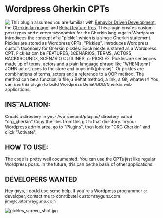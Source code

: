 # Wordpress Gherkin CPTs #

<div>
     <img align="left" src="https://bitbucket.org/repo/aAdo7g/images/3063536449-pickle.png">
</div>

This plugin assumes you are familiar with [Behavior Driven Development](http://en.wikipedia.org/wiki/Behavior-driven_development), the [Gherkin language](http://docs.behat.org/en/latest/guides/1.gherkin.html), and [Behat feature files](http://docs.behat.org/en/latest/guides/1.gherkin.html#features).
This plugin creates custom post types and custom taxonomies for the Gherkin language in Wordpress.
Introduces the concept of a "pickle" which is a single Gherkin statement.
Pickles are stored as Wordpress CPTs, "Pickles".
Introduces Wordpress custom taxonomy for Gherkin pickles:
Each pickle is stored as a Wordpress CPT. 
Pickles can be FEATURES, SCENARIOS, TERMS, ACTORS, BACKGROUNDS, SCENARIO OUTLINES, or PICKLES. Pickles are sentences made up of terms, actors and a plain language phrase like "WHEN[term] JOHN[actor] goes to the store and buys milk[phrase]". 
Or pickles are combinations of terms, actors and a reference to a OOP method. The method can be a function, a file, a Behat method, a link, a Git, whatever!
You can use this plugin to build Wordpress Behat/BDD/Gherkin web applications.
## INSTALATION: ##
Create a directory in your /wp-content/plugins/ directory called "crg_gherkin"
Copy the files from this git to that directory.
In your Wordpress admin area, go to "Plugins", then look for "CRG Gherkin" and click "Activate".

## HOW TO USE: ##
The code is pretty well documented. You can use the CPTs just like regular Wordpress posts. In the future, this can be the basis of other applications.

## DEVELOPERS WANTED ##
Hey guys, I could use some help. If you're a Wordpress programmer or developer, contact me to conrtibute! customrayguns.com jim@customrayguns.com

![pickles_screen_shot.jpg](https://bitbucket.org/repo/aAdo7g/images/1209142840-pickles_screen_shot.jpg)